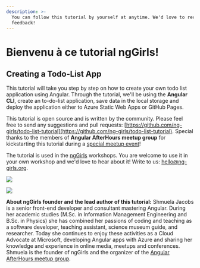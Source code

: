 ```yaml
---
description: >-
  You can follow this tutorial by yourself at anytime. We'd love to receive your
  feedback!
---
```


# Bienvenu à ce tutorial ngGirls!

## Creating a Todo-List App

This tutorial will take you step by step on how to create your own todo list application using Angular. Through the tutorial, we'll be using the **Angular CLI**, create an to-do-list application, save data in the local storage and deploy the application either to Azure Static Web Apps or GitHub Pages.

This tutorial is open source and is written by the community. Please feel free to send any suggestions and pull requests: [https://github.com/ng-girls/todo-list-tutorial](https://github.com/ng-girls/todo-list-tutorial). Special thanks to the members of **Angular AfterHours meetup group** for kickstarting this tutorial during a [special meetup event](http://www.meetup.com/Angular-AfterHours/events/235151422/)!

The tutorial is used in the [ngGirls](http://ng-girls.org) workshops. You are welcome to use it in your own workshop and we'd love to hear about it! Write to us: [hello@ng-girls.org](mailto:hello@ng-girls.org).

![](<assets/ngGirls banner transparent.png>)

![](<.gitbook/assets/slogen (2).png>)

**About ngGirls founder and the lead author of this tutorial:** Shmuela Jacobs is a senior front-end developer and consultant mastering Angular. During her academic studies (M.Sc. in Information Management Engineering and B.Sc. in Physics) she has combined her passions of coding and teaching as a software developer, teaching assistant, science museum guide, and researcher. Today she continues to enjoy these activities as a Cloud Advocate at Microsoft, developing Angular apps with Azure and sharing her knowledge and experience in online media, meetups and conferences. Shmuela is the founder of ngGirls and the organizer of the [Angular AfterHours meetup group](https://www.meetup.com/Angular-AfterHours/).
